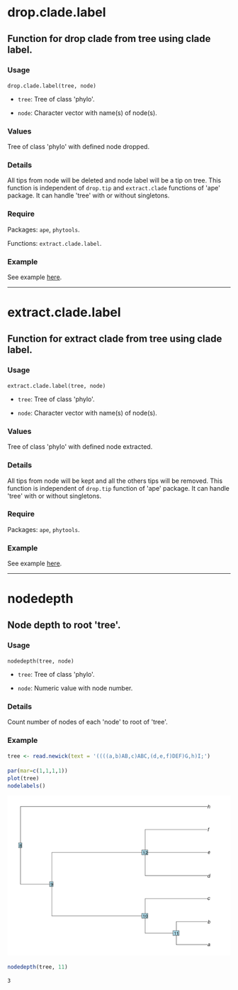 # drop.clade.label

## Function for drop clade from tree using clade label.

### Usage

`drop.clade.label(tree, node)`

* `tree`: Tree of class 'phylo'.

* `node`: Character vector with name(s) of node(s).

### Values

Tree of class 'phylo' with defined node dropped.

### Details

All tips from node will be deleted and node label will be a tip on tree. This function is independent of `drop.tip` and `extract.clade` functions of 'ape' package. It can handle 'tree' with or without singletons.

### Require
Packages: `ape`, `phytools`.

Functions: `extract.clade.label`.

### Example
See example [here](example.md).

***

# extract.clade.label

## Function for extract clade from tree using clade label.

### Usage

`extract.clade.label(tree, node)`

* `tree`: Tree of class 'phylo'.

* `node`: Character vector with name(s) of node(s).

### Values

Tree of class 'phylo' with defined node extracted.

### Details

All tips from node will be kept and all the others tips will be removed. This function is independent of `drop.tip` function of 'ape' package. It can handle 'tree' with or without singletons.

### Require
Packages: `ape`, `phytools`.

### Example
See example [here](example.md).

***

# nodedepth

## Node depth to root 'tree'.

### Usage

`nodedepth(tree, node)`

* `tree`: Tree of class 'phylo'.

* `node`: Numeric value with node number.

### Details

Count number of nodes of each 'node' to root of 'tree'.

### Example

```r
tree <- read.newick(text = '((((a,b)AB,c)ABC,(d,e,f)DEF)G,h)I;')

par(mar=c(1,1,1,1))
plot(tree)
nodelabels()
```

![](example_figs/nodedepth.png)

```r
nodedepth(tree, 11)
```

```
3
```

